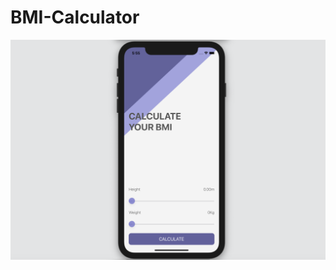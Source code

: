 # BMI-Calculator
![alt text](https://github.com/NikitaMetlitskiy/BMI-Calculator/blob/main/Document/Screen%20app.png)
